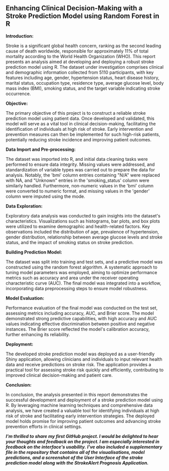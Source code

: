 
## Enhancing Clinical Decision-Making with a Stroke Prediction Model using Random Forest in R

**Introduction:**

Stroke is a significant global health concern, ranking as the second leading cause of death worldwide, responsible for approximately 11% of total mortality according to the World Health Organization (WHO). This report presents an analysis aimed at developing and deploying a robust stroke prediction model using R. The dataset under investigation comprises clinical and demographic information collected from 5110 participants, with key features including age, gender, hypertension status, heart disease history, marital status, occupation type, residence type, average glucose level, body mass index (BMI), smoking status, and the target variable indicating stroke occurrence.

**Objective:**

The primary objective of this project is to construct a reliable stroke prediction model using patient data. Once developed and validated, this model will serve as a vital tool in clinical decision-making, facilitating the identification of individuals at high risk of stroke. Early intervention and prevention measures can then be implemented for such high-risk patients, potentially reducing stroke incidence and improving patient outcomes.

**Data Import and Pre-processing:**

The dataset was imported into R, and initial data cleaning tasks were performed to ensure data integrity. Missing values were addressed, and standardization of variable types was carried out to prepare the data for analysis. Notably, the 'bmi' column entries containing "N/A" were replaced with NA, and "Unknown" entries in the 'smoking_status' column were similarly handled. Furthermore, non-numeric values in the 'bmi' column were converted to numeric format, and missing values in the 'gender' column were imputed using the mode.

**Data Exploration:**

Exploratory data analysis was conducted to gain insights into the dataset's characteristics. Visualizations such as histograms, bar plots, and box plots were utilized to examine demographic and health-related factors. Key observations included the distribution of age, prevalence of hypertension, gender distribution, relationship between average glucose levels and stroke status, and the impact of smoking status on stroke prediction.

**Building Prediction Model:**

The dataset was split into training and test sets, and a predictive model was constructed using the random forest algorithm. A systematic approach to tuning model parameters was employed, aiming to optimize performance metrics such as accuracy and area under the receiver operating characteristic curve (AUC). The final model was integrated into a workflow, incorporating data preprocessing steps to ensure model robustness.

**Model Evaluation:**

Performance evaluation of the final model was conducted on the test set, assessing metrics including accuracy, AUC, and Brier score. The model demonstrated strong predictive capabilities, with high accuracy and AUC values indicating effective discrimination between positive and negative instances. The Brier score reflected the model's calibration accuracy, further enhancing its reliability.

**Deployment:**

The developed stroke prediction model was deployed as a user-friendly Shiny application, allowing clinicians and individuals to input relevant health data and receive predictions on stroke risk. The application provides a practical tool for assessing stroke risk quickly and efficiently, contributing to improved clinical decision-making and patient care.

**Conclusion:**

In conclusion, the analysis presented in this report demonstrates the successful development and deployment of a stroke prediction model using R. By leveraging machine learning techniques and comprehensive data analysis, we have created a valuable tool for identifying individuals at high risk of stroke and facilitating early intervention strategies. The deployed model holds promise for improving patient outcomes and advancing stroke prevention efforts in clinical settings.


***I'm thrilled to share my first GitHub project. I would be delighted to hear your thoughts and feedback on the project. I am especially interested in feedback on the interface's usability.*** 
***I've also included a supplementary file in the repository that contains all of the visualisations, model predictions, and a screenshot of the User Interface of the stroke prediction model along with the StrokeAlert Prognosis Application.***

